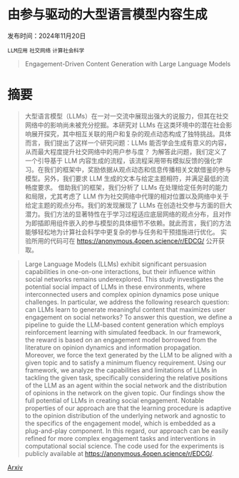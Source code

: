# 由参与驱动的大型语言模型内容生成

发布时间：2024年11月20日

`LLM应用` `社交网络` `计算社会科学`

> Engagement-Driven Content Generation with Large Language Models

# 摘要

> 大型语言模型（LLMs）在一对一交流中展现出强大的说服力，但其在社交网络中的影响尚未被充分挖掘。本研究对 LLMs 在这类环境中的潜在社会影响展开探究，其中相互关联的用户和复杂的观点动态构成了独特挑战。具体而言，我们提出了这样一个研究问题：LLMs 能否学会生成有意义的内容，从而最大程度提升社交网络中的用户参与度？
  为解答此问题，我们定义了一个引导基于 LLM 内容生成的流程，该流程采用带有模拟反馈的强化学习。在我们的框架中，奖励依据从观点动态和信息传播相关文献借鉴的参与模型。另外，我们要求 LLM 生成的文本与给定主题相符，并满足最低的流畅度要求。
  借助我们的框架，我们分析了 LLMs 在处理给定任务时的能力和局限，尤其考虑了 LLM 作为社交网络中代理的相对位置以及网络中关于给定主题的观点分布。我们的发现展现了 LLMs 在创造社交参与方面的巨大潜力。我们方法的显著特性在于学习过程适应底层网络的观点分布，且对作为即插即用组件嵌入的参与模型的具体细节不依赖。就此而言，我们的方法能够轻松地为计算社会科学中更复杂的参与任务和干预措施进行优化。
  实验所用的代码可在 https://anonymous.4open.science/r/EDCG/ 公开获取。

> Large Language Models (LLMs) exhibit significant persuasion capabilities in one-on-one interactions, but their influence within social networks remains underexplored. This study investigates the potential social impact of LLMs in these environments, where interconnected users and complex opinion dynamics pose unique challenges. In particular, we address the following research question: can LLMs learn to generate meaningful content that maximizes user engagement on social networks?
  To answer this question, we define a pipeline to guide the LLM-based content generation which employs reinforcement learning with simulated feedback. In our framework, the reward is based on an engagement model borrowed from the literature on opinion dynamics and information propagation. Moreover, we force the text generated by the LLM to be aligned with a given topic and to satisfy a minimum fluency requirement.
  Using our framework, we analyze the capabilities and limitations of LLMs in tackling the given task, specifically considering the relative positions of the LLM as an agent within the social network and the distribution of opinions in the network on the given topic. Our findings show the full potential of LLMs in creating social engagement. Notable properties of our approach are that the learning procedure is adaptive to the opinion distribution of the underlying network and agnostic to the specifics of the engagement model, which is embedded as a plug-and-play component. In this regard, our approach can be easily refined for more complex engagement tasks and interventions in computational social science.
  The code used for the experiments is publicly available at https://anonymous.4open.science/r/EDCG/.

[Arxiv](https://arxiv.org/abs/2411.13187)